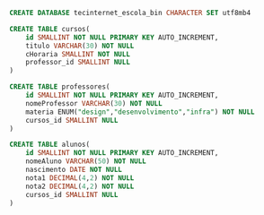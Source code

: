 <!-- Criação do Banco de Dados -->
```sql
CREATE DATABASE tecinternet_escola_bin CHARACTER SET utf8mb4
```

<!-- Criação da tabela "cursos" -->
```sql
CREATE TABLE cursos(
    id SMALLINT NOT NULL PRIMARY KEY AUTO_INCREMENT,
    titulo VARCHAR(30) NOT NULL
    cHoraria SMALLINT NOT NULL
    professor_id SMALLINT NULL
)
```

<!-- Criação da tabela "professores" -->
```sql
CREATE TABLE professores(
    id SMALLINT NOT NULL PRIMARY KEY AUTO_INCREMENT,
    nomeProfessor VARCHAR(30) NOT NULL
    materia ENUM("design","desenvolvimento","infra") NOT NULL
    cursos_id SMALLINT NULL
)
```

<!-- Criação da tabela "alunos" -->
```sql
CREATE TABLE alunos(
    id SMALLINT NOT NULL PRIMARY KEY AUTO_INCREMENT,
    nomeAluno VARCHAR(50) NOT NULL
    nascimento DATE NOT NULL
    nota1 DECIMAL(4,2) NOT NULL
    nota2 DECIMAL(4,2) NOT NULL
    cursos_id SMALLINT NULL
)
```
